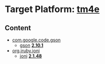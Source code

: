 # Target Platform: [tm4e](https://raw.githubusercontent.com/eclipse/tm4e/master/target-platform/tm4e-target.target)

## Content
 - [com.google.code.gson](https://repo1.maven.org/maven2/com/google/code/gson/)
    - [gson](https://repo1.maven.org/maven2/com/google/code/gson/gson/) **[2.10.1](https://repo1.maven.org/maven2/com/google/code/gson/gson/2.10.1)**
 - [org.jruby.joni](https://repo1.maven.org/maven2/org/jruby/joni/)
    - [joni](https://repo1.maven.org/maven2/org/jruby/joni/joni/) **[2.1.48](https://repo1.maven.org/maven2/org/jruby/joni/joni/2.1.48)**
